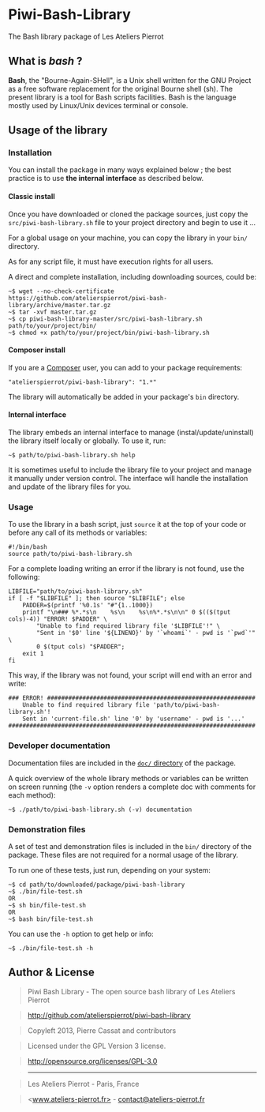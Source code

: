Piwi-Bash-Library
=================

The Bash library package of Les Ateliers Pierrot


## What is *bash* ?

**Bash**, the "Bourne-Again-SHell", is a Unix shell written for the GNU Project as a free
software replacement for the original Bourne shell (sh). The present library is a tool for
Bash scripts facilities. Bash is the language mostly used by Linux/Unix devices terminal or
console.


## Usage of the library

### Installation

You can install the package in many ways explained below ; the best practice is to use **the
internal interface** as described below.

#### Classic install

Once you have downloaded or cloned the package sources, just copy the `src/piwi-bash-library.sh`
file to your project directory and begin to use it ...

For a global usage on your machine, you can copy the library in your `bin/` directory.

As for any script file, it must have execution rights for all users.

A direct and complete installation, including downloading sources, could be:

    ~$ wget --no-check-certificate https://github.com/atelierspierrot/piwi-bash-library/archive/master.tar.gz
    ~$ tar -xvf master.tar.gz
    ~$ cp piwi-bash-library-master/src/piwi-bash-library.sh path/to/your/project/bin/
    ~$ chmod +x path/to/your/project/bin/piwi-bash-library.sh

#### Composer install

If you are a [Composer](http://getcomposer.org/) user, you can add to your package requirements:

    "atelierspierrot/piwi-bash-library": "1.*"

The library will automatically be added in your package's `bin` directory.

#### Internal interface

The library embeds an internal interface to manage (instal/update/uninstall) the library
itself locally or globally. To use it, run:

    ~$ path/to/piwi-bash-library.sh help

It is sometimes useful to include the library file to your project and manage it manually
under version control. The interface will handle the installation and update of the library
files for you.


### Usage

To use the library in a bash script, just `source` it at the top of your code or before any
call of its methods or variables:

    #!/bin/bash
    source path/to/piwi-bash-library.sh

For a complete loading writing an error if the library is not found, use the following:

    LIBFILE="path/to/piwi-bash-library.sh"
    if [ -f "$LIBFILE" ]; then source "$LIBFILE"; else
        PADDER=$(printf '%0.1s' "#"{1..1000})
        printf "\n### %*.*s\n    %s\n    %s\n%*.*s\n\n" 0 $(($(tput cols)-4)) "ERROR! $PADDER" \
            "Unable to find required library file '$LIBFILE'!" \
            "Sent in '$0' line '${LINENO}' by '`whoami`' - pwd is '`pwd`'" \
            0 $(tput cols) "$PADDER";
        exit 1
    fi

This way, if the library was not found, your script will end with an error and write:

    ### ERROR! ###########################################################
        Unable to find required library file 'path/to/piwi-bash-library.sh'!
        Sent in 'current-file.sh' line '0' by 'username' - pwd is '...'
    ######################################################################

### Developer documentation

Documentation files are included in the [`doc/` directory](doc) of the package.

A quick overview of the whole library methods or variables can be written on screen running
(the `-v` option renders a complete doc with comments for each method):

    ~$ ./path/to/piwi-bash-library.sh (-v) documentation


### Demonstration files

A set of test and demonstration files is included in the `bin/` directory of the package.
These files are not required for a normal usage of the library.

To run one of these tests, just run, depending on your system:

    ~$ cd path/to/downloaded/package/piwi-bash-library
    ~$ ./bin/file-test.sh
    OR
    ~$ sh bin/file-test.sh
    OR
    ~$ bash bin/file-test.sh

You can use the `-h` option to get help or info:

    ~$ ./bin/file-test.sh -h


## Author & License

>    Piwi Bash Library - The open source bash library of Les Ateliers Pierrot

>    http://github.com/atelierspierrot/piwi-bash-library

>    Copyleft 2013, Pierre Cassat and contributors

>    Licensed under the GPL Version 3 license.

>    http://opensource.org/licenses/GPL-3.0

>    ----

>    Les Ateliers Pierrot - Paris, France

>    <www.ateliers-pierrot.fr> - <contact@ateliers-pierrot.fr>
